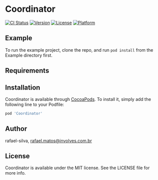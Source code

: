 # Coordinator

[![CI Status](https://img.shields.io/travis/rafael-silva/Coordinator.svg?style=flat)](https://travis-ci.org/rafael-silva/Coordinator)
[![Version](https://img.shields.io/cocoapods/v/Coordinator.svg?style=flat)](https://cocoapods.org/pods/Coordinator)
[![License](https://img.shields.io/cocoapods/l/Coordinator.svg?style=flat)](https://cocoapods.org/pods/Coordinator)
[![Platform](https://img.shields.io/cocoapods/p/Coordinator.svg?style=flat)](https://cocoapods.org/pods/Coordinator)

## Example

To run the example project, clone the repo, and run `pod install` from the Example directory first.

## Requirements

## Installation

Coordinator is available through [CocoaPods](https://cocoapods.org). To install
it, simply add the following line to your Podfile:

```ruby
pod 'Coordinator'
```

## Author

rafael-silva, rafael.matos@involves.com.br

## License

Coordinator is available under the MIT license. See the LICENSE file for more info.
